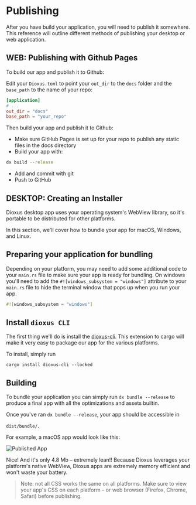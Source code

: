 # Publishing

After you have build your application, you will need to publish it somewhere. This reference will outline different methods of publishing your desktop or web application.

## WEB: Publishing with Github Pages
To build our app and publish it to Github:

Edit your `Dioxus.toml` to point your `out_dir` to the `docs` folder and the `base_path` to the name of your repo:

```toml
[application]
# ...
out_dir = "docs"
base_path = "your_repo"
```

Then build your app and publish it to Github:

- Make sure GitHub Pages is set up for your repo to publish any static files in the docs directory
- Build your app with:
```sh
dx build --release
```
- Add and commit with git
- Push to GitHub

## DESKTOP: Creating an Installer

Dioxus desktop app uses your operating system's WebView library, so it's portable to be distributed for other platforms.

In this section, we'll cover how to bundle your app for macOS, Windows, and Linux.

## Preparing your application for bundling

Depending on your platform, you may need to add some additional code to your `main.rs` file to make sure your app is ready for bundling. On windows you'll need to add the `#![windows_subsystem = "windows"]` attribute to your `main.rs` file to hide the terminal window that pops up when you run your app.

```rust
#![windows_subsystem = "windows"]
```

## Install `dioxus CLI`


The first thing we'll do is install the [dioxus-cli](https://github.com/DioxusLabs/dioxus/tree/master/packages/cli). This extension to cargo will make it very easy to package our app for the various platforms.

To install, simply run

`cargo install dioxus-cli --locked`

## Building

To bundle your application you can simply run `dx bundle --release` to produce a final app with all the optimizations and assets builtin.

Once you've ran `dx bundle --release`, your app should be accessible in

`dist/bundle/`.

For example, a macOS app would look like this:

![Published App](/static/images/publish.png)

Nice! And it's only 4.8 Mb – extremely lean!! Because Dioxus leverages your platform's native WebView, Dioxus apps are extremely memory efficient and won't waste your battery.

> Note: not all CSS works the same on all platforms. Make sure to view your app's CSS on each platform – or web browser (Firefox, Chrome, Safari) before publishing.

